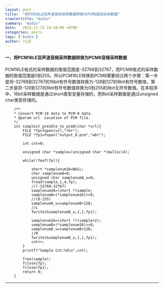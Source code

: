 ```yaml
---
layout: post
title:  "将PCM16LE双声道音频采样数据转换为PCM8音频采样数据"
crawlertitle: "Audio"
summary: "Audio"
date:   2022-11-15 14:38:00 +0700
categories: posts
tags: ['Audio']
author: 711E
---
```


#### 一、将PCM16LE双声道音频采样数据转换为PCM8音频采样数据
PCM16LE格式的采样数据的取值范围是-32768到32767，而PCM8格式的采样数据的取值范围是0到255。所以PCM16LE转换到PCM8需要经过两个步骤：第一步是将-32768到32767的16bit有符号数值转换为-128到127的8bit有符号数值，第二步是将-128到127的8bit有符号数值转换为0到255的8bit无符号数值。在本程序中，16bit采样数据是通过short类型变量存储的，而8bit采样数据是通过unsigned char类型存储的。
```
    /**
    * Convert PCM-16 data to PCM-8 data.
    * @param url  Location of PCM file.
    */
    int simplest_pcm16le_to_pcm8(char *url){
        FILE *fp=fopen(url,"rb+");
        FILE *fp1=fopen("output_8.pcm","wb+");
    
        int cnt=0;
    
        unsigned char *sample=(unsigned char *)malloc(4);
    
        while(!feof(fp)){
    
            short *samplenum16=NULL;
            char samplenum8=0;
            unsigned char samplenum8_u=0;
            fread(sample,1,4,fp);
            //(-32768-32767)
            samplenum16=(short *)sample;
            samplenum8=(*samplenum16)>>8;
            //(0-255)
            samplenum8_u=samplenum8+128;
            //L
            fwrite(&samplenum8_u,1,1,fp1);
    
            samplenum16=(short *)(sample+2);
            samplenum8=(*samplenum16)>>8;
            samplenum8_u=samplenum8+128;
            //R
            fwrite(&samplenum8_u,1,1,fp1);
            cnt++;
        }
        printf("Sample Cnt:%d\n",cnt);
    
        free(sample);
        fclose(fp);
        fclose(fp1);
        return 0;
    }
```

---
